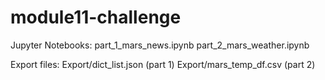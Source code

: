 # module11-challenge

Jupyter Notebooks:
part_1_mars_news.ipynb
part_2_mars_weather.ipynb

Export files:
Export/dict_list.json (part 1)
Export/mars_temp_df.csv (part 2)